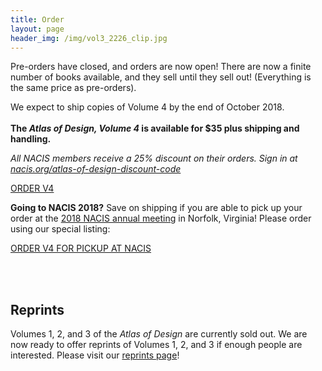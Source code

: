 ```yaml
---
title: Order
layout: page
header_img: /img/vol3_2226_clip.jpg
---
```


Pre-orders have closed, and orders are now open! There are now a finite number of books available, and they sell until they sell out! (Everything is the same price as pre-orders). 

We expect to ship copies of Volume 4 by the end of October 2018. 
<br><br>
<b>The _Atlas of Design, Volume 4_ is available for $35 plus shipping and handling. </b>
<br>

*All NACIS members receive a 25% discount on their orders. Sign in at <a href="http://nacis.org/atlas-of-design-discount-code" target="_blank"> nacis.org/atlas-of-design-discount-code</a>*



<a href="https://atlasofdesign.bigcartel.com/product/atlas-of-design-v4" target="_blank" class="button button-red">ORDER V4 <i class="fa fa-shopping-cart"></i>
</a>
<br/>

**Going to NACIS 2018?** Save on shipping if you are able to pick up your order at the <a href="http://nacis.org/annual-meeting/current-meeting/" target="_blank">2018 NACIS annual meeting</a> in Norfolk, Virginia! Please order using our special listing: 

<a href="https://atlasofdesign.bigcartel.com/product/atlas-of-design-v4-nacis-2018" target="_blank" class="button button-red">
ORDER V4 FOR PICKUP AT NACIS <i class="fa fa-shopping-cart"></i>
</a>

<br><br>
## Reprints
Volumes 1, 2, and 3 of the _Atlas of Design_ are currently sold out. We are now ready to offer reprints of Volumes 1, 2, and 3 if enough people are interested. Please visit our [reprints page](/reprints)! 
